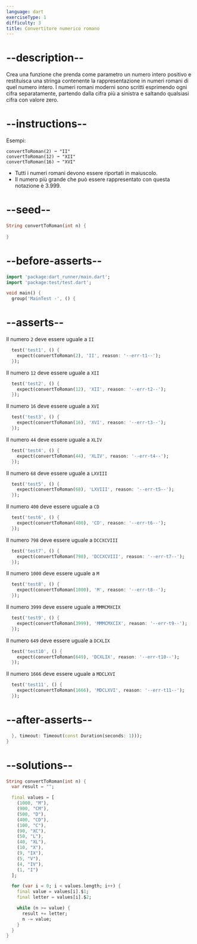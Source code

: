 ```yaml
---
language: dart
exerciseType: 1
difficulty: 3
title: Convertitore numerico romano
---
```


# --description--

Crea una funzione che prenda come parametro un numero intero positivo e restituisca una stringa contenente la rappresentazione in numeri romani di quel numero intero. I numeri romani moderni sono scritti esprimendo ogni cifra separatamente, partendo dalla cifra più a sinistra e saltando qualsiasi cifra con valore zero.

# --instructions--

Esempi:
```
convertToRoman(2) ➞ "II"
convertToRoman(12) ➞ "XII"
convertToRoman(16) ➞ "XVI"
```

- Tutti i numeri romani devono essere riportati in maiuscolo.
- Il numero più grande che può essere rappresentato con questa notazione è 3.999.

# --seed--

```dart
String convertToRoman(int n) {
  
}
```

# --before-asserts--

```dart
import 'package:dart_runner/main.dart';
import 'package:test/test.dart';

void main() {
  group('MainTest -', () {
```

# --asserts--

Il numero `2` deve essere uguale a `II` 

```dart
  test('test1', () {
    expect(convertToRoman(2), 'II', reason: '--err-t1--');
  });
```

Il numero `12` deve essere uguale a `XII` 

```dart
  test('test2', () {
    expect(convertToRoman(12), 'XII', reason: '--err-t2--');
  });
```

Il numero `16` deve essere uguale a `XVI` 

```dart
  test('test3', () {
    expect(convertToRoman(16), 'XVI', reason: '--err-t3--');
  });
```

Il numero `44` deve essere uguale a `XLIV` 

```dart
  test('test4', () {
    expect(convertToRoman(44), 'XLIV', reason: '--err-t4--');
  });
```

Il numero `68` deve essere uguale a `LXVIII` 

```dart
  test('test5', () {
    expect(convertToRoman(68), 'LXVIII', reason: '--err-t5--');
  });
```

Il numero `400` deve essere uguale a `CD` 

```dart
  test('test6', () {
    expect(convertToRoman(400), 'CD', reason: '--err-t6--');
  });
```

Il numero `798` deve essere uguale a `DCCXCVIII` 

```dart
  test('test7', () {
    expect(convertToRoman(798), 'DCCXCVIII', reason: '--err-t7--');
  });
```

Il numero `1000` deve essere uguale a `M` 

```dart
  test('test8', () {
    expect(convertToRoman(1000), 'M', reason: '--err-t8--');
  });
```

Il numero `3999` deve essere uguale a `MMMCMXCIX` 

```dart
  test('test9', () {
    expect(convertToRoman(3999), 'MMMCMXCIX', reason: '--err-t9--');
  });
```

Il numero `649` deve essere uguale a `DCXLIX` 

```dart
  test('test10', () {
    expect(convertToRoman(649), 'DCXLIX', reason: '--err-t10--');
  });
```

Il numero `1666` deve essere uguale a `MDCLXVI` 

```dart
  test('test11', () {
    expect(convertToRoman(1666), 'MDCLXVI', reason: '--err-t11--');
  });
```

# --after-asserts--

```dart
  }, timeout: Timeout(const Duration(seconds: 1)));
}
```

# --solutions--

```dart
String convertToRoman(int n) {
  var result = "";

  final values = [
    (1000, "M"),
    (900, "CM"),
    (500, "D"),
    (400, "CD"),
    (100, "C"),
    (90, "XC"),
    (50, "L"),
    (40, "XL"),
    (10, "X"),
    (9, "IX"),
    (5, "V"),
    (4, "IV"),
    (1, "I")
  ];

  for (var i = 0; i < values.length; i++) {
    final value = values[i].$1;
    final letter = values[i].$2;

    while (n >= value) {
      result += letter;
      n -= value;
    }
  }
}
```
